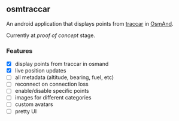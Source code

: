 ## osmtraccar
An android application that displays points from [traccar](https://www.traccar.org/)
in [OsmAnd](https://osmand.net/).

Currently at *proof of concept* stage.

### Features

- [X] display points from traccar in osmand
- [X] live position updates
- [ ] all metadata (altitude, bearing, fuel, etc)
- [ ] reconnect on connection loss
- [ ] enable/disable specific points
- [ ] images for different categories
- [ ] custom avatars
- [ ] pretty UI
